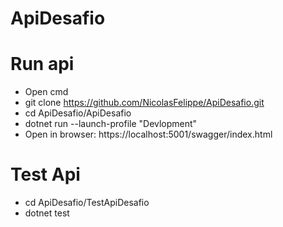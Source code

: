 # ApiDesafio

# Run api
- Open cmd 
- git clone https://github.com/NicolasFelippe/ApiDesafio.git
- cd ApiDesafio/ApiDesafio
- dotnet run --launch-profile "Devlopment"
- Open in browser: https://localhost:5001/swagger/index.html

# Test Api
- cd ApiDesafio/TestApiDesafio
- dotnet test
